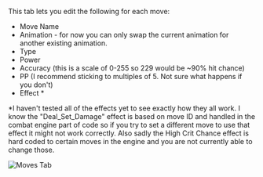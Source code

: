 This tab lets you edit the following for each move:

* Move Name
* Animation - for now you can only swap the current animation for another existing animation.
* Type
* Power
* Accuracy (this is a scale of 0-255 so 229 would be ~90% hit chance)
* PP (I recommend sticking to multiples of 5. Not sure what happens if you don't)
* Effect \*

\*I haven't tested all of the effects yet to see exactly how they all work. I know the "Deal_Set_Damage" effect is based on move ID and handled in the combat engine part of code so if you try to set a different move to use that effect it might not work correctly. Also sadly the High Crit Chance effect is hard coded to certain moves in the engine and you are not currently able to change those.

![Moves Tab](https://github.com/jakefordyce/PokemonROMEditor/blob/master/images/MovesTab.PNG)

